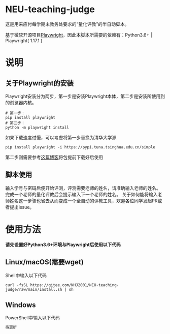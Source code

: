 # NEU-teaching-judge
这是用来应付每学期末教务处要求的“量化评教”的半自动脚本。

基于微软开源项目[Playwright](https://github.com/microsoft/playwright)，因此本脚本所需要的依赖有：Python3.6+ | Playwright( 1.17.1 )
# 说明
## 关于Playwright的安装
Playwright安装分为两步，第一步是安装Playwright本体，第二步是安装所使用到的浏览器内核。
```Shell
# 第一步：
pip install playwright
# 第二步：
python -m playwright install
```
如果下载速度过慢，可以考虑将第一步替换为清华大学源
```Shell
pip install playwright -i https://pypi.tuna.tsinghua.edu.cn/simple
```
第二步则需要参考[这篇博客](https://blog.csdn.net/qq_37673575/article/details/113978787?ops_request_misc=%257B%2522request%255Fid%2522%253A%2522164174943116780271590806%2522%252C%2522scm%2522%253A%252220140713.130102334.pc%255Fall.%2522%257D&request_id=164174943116780271590806&biz_id=0&utm_medium=distribute.pc_search_result.none-task-blog-2~all~first_rank_ecpm_v1~rank_v31_ecpm-5-113978787.pc_search_result_cache&utm_term=playwright&spm=1018.2226.3001.4187)将包提前下载好后使用
## 脚本使用
输入学号与密码后便开始评测，评测需要老师的姓名，请准确输入老师的姓名。
完成一个老师的量化评教后会提示输入下一个老师的姓名。
关于如何能将输入老师姓名这一步骤也省去从而变成一个全自动的评教工具，欢迎各位同学发起PR或者提出issue。

# 使用方法
**请先设置好Python3.6+环境与Playwright后使用以下代码**
## Linux/macOS(需要wget)
Shell中输入以下代码
```Shell
curl -fsSL https://gitee.com/NHJ2001/NEU-teaching-judge/raw/main/install.sh | sh
```
## Windows
PowerShell中输入以下代码
```PowerShell
待更新
```






